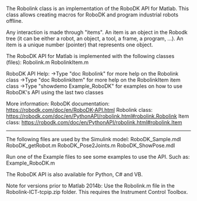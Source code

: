 The Robolink class is an implementation of the RoboDK API for Matlab.
This class allows creating macros for RoboDK and program industrial
robots offline.

Any interaction is made through "items". An item is an object in the
Robodk tree (it can be either a robot, an object, a tool, a frame, a 
program, ...).
An item is a unique number (pointer) that represents one object.

The RoboDK API for Matlab is implemented with the following classes (files):
    Robolink.m
    RobolinkItem.m

RoboDK API Help:
->Type "doc Robolink"            for more help on the Robolink class
->Type "doc RobolinkItem"        for more help on the RobolinkItem item class
->Type "showdemo Example_RoboDK" for examples on how to use RoboDK's API using the last two classes

More information:
    RoboDK documentation: https://robodk.com/doc/en/RoboDK-API.html
    Robolink class: https://robodk.com/doc/en/PythonAPI/robolink.html#robolink.Robolink
    Item class: https://robodk.com/doc/en/PythonAPI/robolink.html#robolink.Item

--------------------------------------------------------------------------------
The following files are used by the Simulink model:
    RoboDK_Sample.mdl
    RoboDK_getRobot.m
    RoboDK_Pose2Joints.m
    RoboDK_ShowPose.mdl
    
Run one of the Example files to see some examples to use the API. Such as:
    Example_RoboDK.m

The RoboDK API is also available for Python, C# and VB.

Note for versions prior to Matlab 2014b:
Use the Robolink.m file in the Robolink-ICT-tcpip.zip folder.
This requires the Instrument Control Toolbox.


